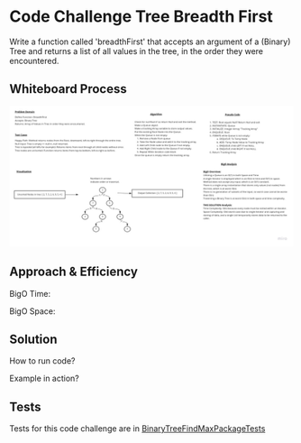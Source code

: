 # Code Challenge Tree Breadth First

Write a function called 'breadthFirst' that accepts an argument of a (Binary) Tree and returns a list of all values in the tree, in the order they were encountered.

## Whiteboard Process

![whiteboard process tree breadth first](./tree-breadth-first.jpg)

## Approach & Efficiency

BigO Time:

BigO Space:

## Solution

How to run code?

Example in action?

## Tests

Tests for this code challenge are in [BinaryTreeFindMaxPackageTests](java/datastructures/lib/src/test/java/binaryTreeFindMax/BinaryTreeFindMaxPackageTests.java)

